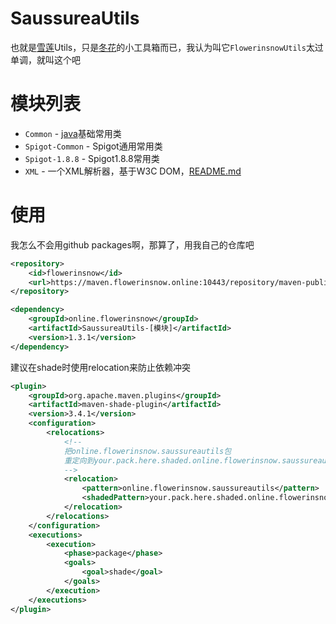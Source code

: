 # SaussureaUtils
也就是[雪莲](https://zh.wikipedia.org/wiki/%E9%9B%AA%E8%8E%B2)Utils，只是[冬花](https://github.com/flowerinsnowdh)的小工具箱而已，我认为叫它`FlowerinsnowUtils`太过单调，就叫这个吧

# 模块列表
- `Common` - [java](https://zh.wikipedia.org/wiki/Java)基础常用类
- `Spigot-Common` - Spigot通用常用类
- `Spigot-1.8.8` - Spigot1.8.8常用类
- `XML` - 一个XML解析器，基于W3C DOM，[README.md](SaussureaUtils-XML/README.md)

# 使用
我怎么不会用github packages啊，那算了，用我自己的仓库吧
```xml
<repository>
    <id>flowerinsnow</id>
    <url>https://maven.flowerinsnow.online:10443/repository/maven-public/</url>
</repository>
```
```xml
<dependency>
    <groupId>online.flowerinsnow</groupId>
    <artifactId>SaussureaUtils-[模块]</artifactId>
    <version>1.3.1</version>
</dependency>
```
建议在shade时使用relocation来防止依赖冲突
```xml
<plugin>
    <groupId>org.apache.maven.plugins</groupId>
    <artifactId>maven-shade-plugin</artifactId>
    <version>3.4.1</version>
    <configuration>
        <relocations>
            <!--
            把online.flowerinsnow.saussureautils包
            重定向到your.pack.here.shaded.online.flowerinsnow.saussureautils
            -->
            <relocation>
                <pattern>online.flowerinsnow.saussureautils</pattern>
                <shadedPattern>your.pack.here.shaded.online.flowerinsnow.saussureautils</shadedPattern>
            </relocation>
        </relocations>
    </configuration>
    <executions>
        <execution>
            <phase>package</phase>
            <goals>
                <goal>shade</goal>
            </goals>
        </execution>
    </executions>
</plugin>
```